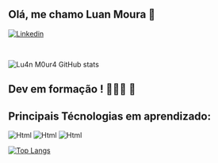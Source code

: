 ## Olá, me chamo Luan Moura 👋



[![Linkedin](https://img.shields.io/badge/LinkedIn-0077B5?style=for-the-badge&logo=linkedin&logoColor=white)](https://www.linkedin.com/in/luanmoura/)

<br>

![Lu4n M0ur4 GitHub stats](https://github-readme-stats.vercel.app/api?username=Lu4n-M0ur4&show_icons=true&theme=cobalt)



## Dev em formação ! 🧑🏽‍🎓 📖



## Principais Técnologias em aprendizado:


<div style="flex" >

![Html](https://img.shields.io/badge/HTML5-E34F26?style=for-the-badge&logo=html5&logoColor=white) ![Html](https://img.shields.io/badge/CSS3-1572B6?style=for-the-badge&logo=css3&logoColor=white) ![Html](https://img.shields.io/badge/JavaScript-323330?style=for-the-badge&logo=javascript&logoColor=F7DF1E)
</div>

[![Top Langs](https://github-readme-stats.vercel.app/api/top-langs/?username=Lu4n-M0ur4&layout=compact)](https://github.com/Lu4n-M0ur4/github-readme-stats)
